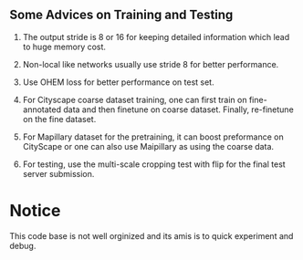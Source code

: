 ## Some Advices on Training and Testing 
1. The output stride is 8 or 16 for keeping detailed information which lead to huge memory cost.

2. Non-local like networks usually use stride 8 for better performance.

3. Use OHEM loss for better performance on test set.

4. For Cityscape coarse dataset training, one can first train on fine-annotated data and then finetune on coarse dataset. 
Finally, re-finetune on the fine dataset.

5. For Mapillary dataset for the pretraining, it can boost preformance on CityScape or one can also use Maipillary as using the coarse data.

6. For testing, use the multi-scale cropping test with flip for the final test server submission.


# Notice
This code base is not well orginized and its amis is to quick experiment and debug.